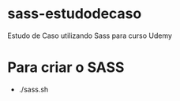 # sass-estudodecaso

Estudo de Caso utilizando Sass para curso Udemy

# Para criar o SASS

* ./sass.sh

